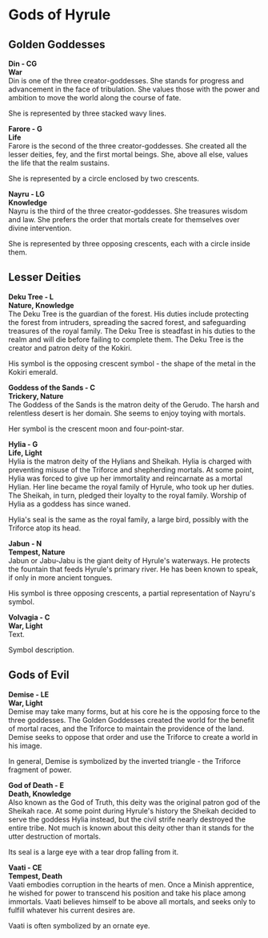 # Gods of Hyrule

## Golden Goddesses

**Din - CG**  
**War**  
Din is one of the three creator-goddesses. She stands for progress and advancement in the face of tribulation. She values those with the power and ambition to move the world along the course of fate.

She is represented by three stacked wavy lines.

**Farore - G**  
**Life**  
Farore is the second of the three creator-goddesses. She created all the lesser deities, fey, and the first mortal beings. She, above all else, values the life that the realm sustains.

She is represented by a circle enclosed by two crescents.

**Nayru - LG**  
**Knowledge**  
Nayru is the third of the three creator-goddesses. She treasures wisdom and law. She prefers the order that mortals create for themselves over divine intervention.

She is represented by three opposing crescents, each with a circle inside them.

## Lesser Deities

**Deku Tree - L**  
**Nature, Knowledge**  
The Deku Tree is the guardian of the forest. His duties include protecting the forest from intruders, spreading the sacred forest, and safeguarding treasures of the royal family. The Deku Tree is steadfast in his duties to the realm and will die before failing to complete them. The Deku Tree is the creator and patron deity of the Kokiri.

His symbol is the opposing crescent symbol - the shape of the metal in the Kokiri emerald.

**Goddess of the Sands - C**  
**Trickery, Nature**  
The Goddess of the Sands is the matron deity of the Gerudo. The harsh and relentless desert is her domain. She seems to enjoy toying with mortals.

Her symbol is the crescent moon and four-point-star.

**Hylia - G**  
**Life, Light**  
Hylia is the matron deity of the Hylians and Sheikah. Hylia is charged with preventing misuse of the Triforce and shepherding mortals. At some point, Hylia was forced to give up her immortality and reincarnate as a mortal Hylian. Her line became the royal family of Hyrule, who took up her duties. The Sheikah, in turn, pledged their loyalty to the royal family. Worship of Hylia as a goddess has since waned.

Hylia's seal is the same as the royal family, a large bird, possibly with the Triforce atop its head.

**Jabun - N**  
**Tempest, Nature**  
Jabun or Jabu-Jabu is the giant deity of Hyrule's waterways. He protects the fountain that feeds Hyrule's primary river. He has been known to speak, if only in more ancient tongues.

His symbol is three opposing crescents, a partial representation of Nayru's symbol.

**Volvagia - C**  
**War, Light**  
Text.

Symbol description.

## Gods of Evil

**Demise - LE**  
**War, Light**  
Demise may take many forms, but at his core he is the opposing force to the three goddesses. The Golden Goddesses created the world for the benefit of mortal races, and the Triforce to maintain the providence of the land. Demise seeks to oppose that order and use the Triforce to create a world in his image.

In general, Demise is symbolized by the inverted triangle - the Triforce fragment of power.

**God of Death - E**  
**Death, Knowledge**  
Also known as the God of Truth, this deity was the original patron god of the Sheikah race. At some point during Hyrule's history the Sheikah decided to serve the goddess Hylia instead, but the civil strife nearly destroyed the entire tribe. Not much is known about this deity other than it stands for the utter destruction of mortals.

Its seal is a large eye with a tear drop falling from it.

**Vaati - CE**  
**Tempest, Death**  
Vaati embodies corruption in the hearts of men. Once a Minish apprentice, he wished for power to transcend his position and take his place among immortals. Vaati believes himself to be above all mortals, and seeks only to fulfill whatever his current desires are.

Vaati is often symbolized by an ornate eye.
